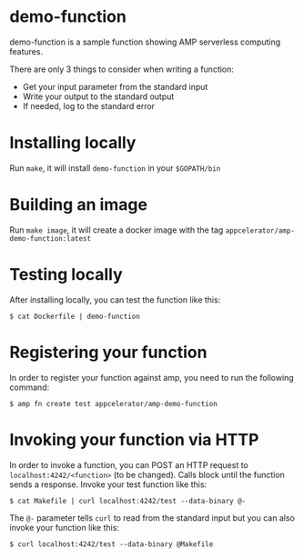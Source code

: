 # demo-function

demo-function is a sample function showing AMP serverless computing features.

There are only 3 things to consider when writing a function:

- Get your input parameter from the standard input
- Write your output to the standard output
- If needed, log to the standard error

# Installing locally

Run `make`, it will install `demo-function` in your `$GOPATH/bin`

# Building an image

Run `make image`, it will create a docker image with the tag `appcelerator/amp-demo-function:latest`

# Testing locally

After installing locally, you can test the function like this:

    $ cat Dockerfile | demo-function

# Registering your function
In order to register your function against amp, you need to run the following command:

    $ amp fn create test appcelerator/amp-demo-function

# Invoking your function via HTTP
In order to invoke a function, you can POST an HTTP request to `localhost:4242/<function>` (to be changed). Calls block until the function sends a response.
Invoke your test function like this:

    $ cat Makefile | curl localhost:4242/test --data-binary @-

The `@-` parameter tells `curl` to read from the standard input but you can also invoke your function like this:

    $ curl localhost:4242/test --data-binary @Makefile

